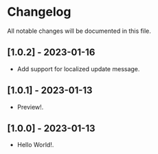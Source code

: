 # Changelog

All notable changes will be documented in this file.

## [1.0.2] - 2023-01-16

* Add support for localized update message.

## [1.0.1] - 2023-01-13

* Preview!.

## [1.0.0] - 2023-01-13

* Hello World!.